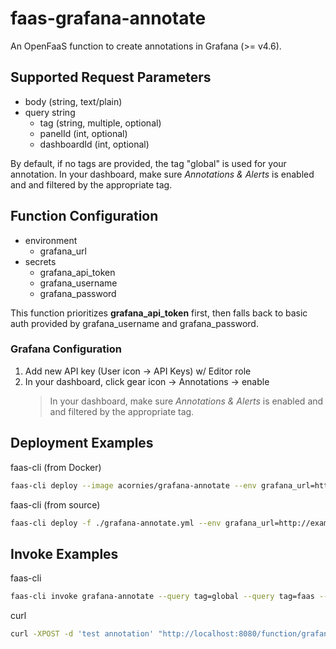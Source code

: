 # faas-grafana-annotate
An OpenFaaS function to create annotations in Grafana (>= v4.6).

## Supported Request Parameters
- body (string, text/plain)
- query string
  - tag (string, multiple, optional)
  - panelId (int, optional)
  - dashboardId (int, optional)

By default, if no tags are provided, the tag "global" is used for your annotation. In your dashboard, make sure *Annotations & Alerts* is enabled and and filtered by the appropriate tag.

## Function Configuration
- environment
  - grafana_url
- secrets
  - grafana_api_token
  - grafana_username
  - grafana_password

This function prioritizes **grafana_api_token** first, then falls back to basic auth provided by grafana_username and grafana_password.

### Grafana Configuration
1) Add new API key (User icon -> API Keys) w/ Editor role
2) In your dashboard, click gear icon -> Annotations -> enable
   > In your dashboard, make sure *Annotations & Alerts* is enabled and and filtered by the appropriate tag.

## Deployment Examples
faas-cli (from Docker)
```bash
faas-cli deploy --image acornies/grafana-annotate --env grafana_url=http://example:3000
```
faas-cli (from source)
```bash
faas-cli deploy -f ./grafana-annotate.yml --env grafana_url=http://example:3000
```

## Invoke Examples
faas-cli
```bash
faas-cli invoke grafana-annotate --query tag=global --query tag=faas --query dashboardId=1 --query panelId=1 --gateway http://localhost:8080
```
curl
```bash
curl -XPOST -d 'test annotation' "http://localhost:8080/function/grafana-annotate?tag=global&tag=faas&tag=application"
```
<!-- [!][grafana screenshot]() -->